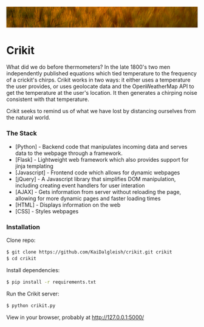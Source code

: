 ![image](/static/readme_image2.png)
# Crikit

What did we do before thermometers? In the late 1800's two men independently published equations which tied temperature to the frequency of a crickit's chirps. Crikit works in two ways: it either uses a temperature the user provides, or uses geolocate data and the OpenWeatherMap API to get the temperature at the user's location. It then generates a chirping noise consistent with that temperature. 

Crikit seeks to remind us of what we have lost by distancing ourselves from the natural world. 

### The Stack
* [Python] - Backend code that manipulates incoming data and serves data to the webpage through a framework.
* [Flask] - Lightweight web framework which also provides support for jinja templating
* [Javascript] - Frontend code which allows for dynamic webpages
* [jQuery] - A Javascript library that simplifies DOM manipulation, including creating event handlers for user interation
* [AJAX] - Gets information from server without reloading the page, allowing for more dynamic pages and faster loading times
* [HTML] - Displays information on the web
* [CSS] - Styles webpages

### Installation

Clone repo:
```sh
$ git clone https://github.com/KaiDalgleish/crikit.git crikit
$ cd crikit
```

Install dependencies:
```sh
$ pip install -r requirements.txt
```

Run the Crikit server:
```sh
$ python crikit.py
```
View in your browser, probably at http://127.0.0.1:5000/ 
